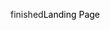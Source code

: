 finished<a href="https://ibutanol.github.io/Project-Landing-Page/" style="text-decoration: none; color: #000;">Landing Page</a>
